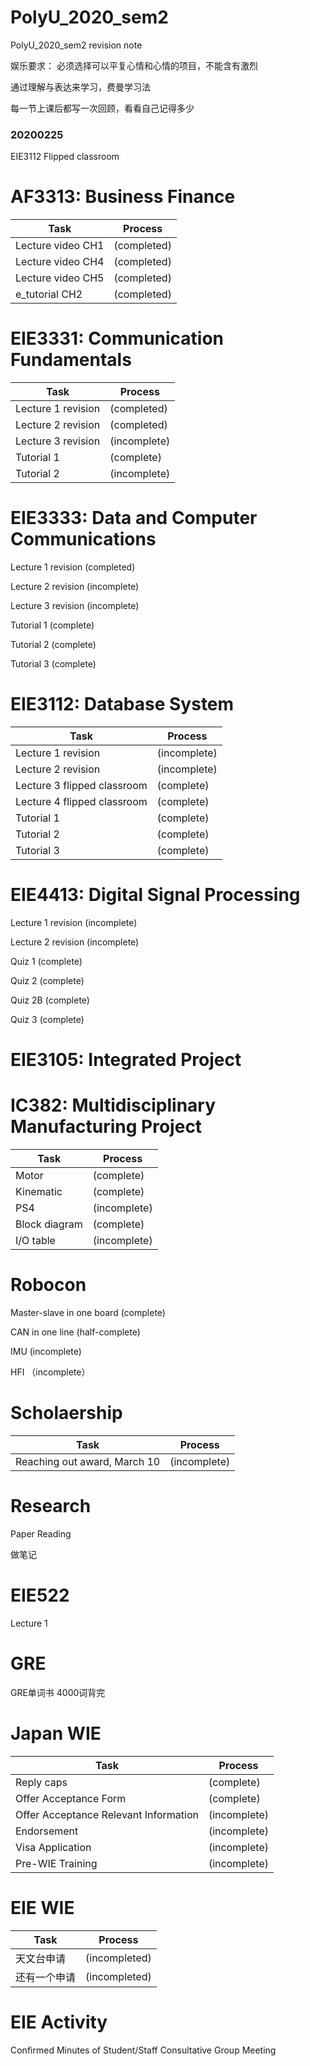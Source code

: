 # PolyU_2020_sem2
PolyU_2020_sem2 revision note

娱乐要求： 必须选择可以平复心情和心情的项目，不能含有激烈

通过理解与表达来学习，费曼学习法

每一节上课后都写一次回顾，看看自己记得多少

### 20200225
EIE3112 Flipped classroom

# AF3313: Business Finance

| Task|Process|
| ----|----|
|Lecture video CH1 | (completed)|
|Lecture video CH4 |(completed)|
|Lecture video CH5 |(completed)|
|e_tutorial CH2| (completed)|

# EIE3331: Communication Fundamentals

| Task|Process|
| ----|----|
|Lecture 1 revision |(completed)|
|Lecture 2 revision |(completed)|
|Lecture 3 revision |(incomplete)|
|Tutorial 1 |(complete)|
|Tutorial 2 |(incomplete)|

# EIE3333: Data and Computer Communications

Lecture 1 revision (completed)

Lecture 2 revision (incomplete)

Lecture 3 revision (incomplete)

Tutorial 1 (complete)

Tutorial 2 (complete)

Tutorial 3 (complete)

# EIE3112: Database System

| Task|Process|
| ----|----|
|Lecture 1 revision |(incomplete)|
|Lecture 2 revision |(incomplete)|
|Lecture 3 flipped classroom |(complete)|
|Lecture 4 flipped classroom |(complete)|
|Tutorial 1 |(complete)|
|Tutorial 2 |(complete)|
|Tutorial 3 |(complete)|

# EIE4413: Digital Signal Processing

Lecture 1 revision (incomplete)

Lecture 2 revision (incomplete)


Quiz 1 (complete)

Quiz 2 (complete)

Quiz 2B (complete)

Quiz 3 (complete)

# EIE3105: Integrated Project


# IC382: Multidisciplinary Manufacturing Project
| Task|Process|
| ----|----|
|Motor| (complete)|
| Kinematic | (complete) |
|PS4 |(incomplete) |
|Block diagram |(complete) |
|I/O table |(incomplete) |

# Robocon

Master-slave in one board (complete)

CAN in one line (half-complete)

IMU (incomplete)

HFI （incomplete）

# Scholaership

| Task|Process|
| ----|----|
|Reaching out award, March 10|(incomplete)|

# Research

Paper Reading

做笔记

# EIE522

Lecture 1

# GRE

GRE单词书 4000词背完

# Japan WIE

| Task|Process|
| ----|----|
|Reply caps| (complete)|
|Offer Acceptance Form| (complete) |
|Offer Acceptance Relevant Information |(incomplete) |
|Endorsement| (incomplete) |
| Visa Application |(incomplete) |
|Pre-WIE Training |(incomplete) |

# EIE WIE

| Task|Process|
| ----|----|
|天文台申请|(incompleted)|
|还有一个申请|(incompleted)|

# EIE Activity

Confirmed Minutes of Student/Staff Consultative Group Meeting

